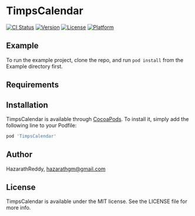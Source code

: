 # TimpsCalendar

[![CI Status](https://img.shields.io/travis/HazarathReddy/TimpsCalendar.svg?style=flat)](https://travis-ci.org/HazarathReddy/TimpsCalendar)
[![Version](https://img.shields.io/cocoapods/v/TimpsCalendar.svg?style=flat)](https://cocoapods.org/pods/TimpsCalendar)
[![License](https://img.shields.io/cocoapods/l/TimpsCalendar.svg?style=flat)](https://cocoapods.org/pods/TimpsCalendar)
[![Platform](https://img.shields.io/cocoapods/p/TimpsCalendar.svg?style=flat)](https://cocoapods.org/pods/TimpsCalendar)

## Example

To run the example project, clone the repo, and run `pod install` from the Example directory first.

## Requirements

## Installation

TimpsCalendar is available through [CocoaPods](https://cocoapods.org). To install
it, simply add the following line to your Podfile:

```ruby
pod 'TimpsCalendar'
```

## Author

HazarathReddy, hazarathgm@gmail.com

## License

TimpsCalendar is available under the MIT license. See the LICENSE file for more info.
